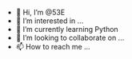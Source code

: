 - 👋 Hi, I’m @53E
- 👀 I’m interested in ...
- 🌱 I’m currently learning Python
- 💞️ I’m looking to collaborate on ...
- 📫 How to reach me ...

<!---
53E/53E is a ✨ special ✨ repository because its `README.md` (this file) appears on your GitHub profile.
You can click the Preview link to take a look at your changes.
--->
